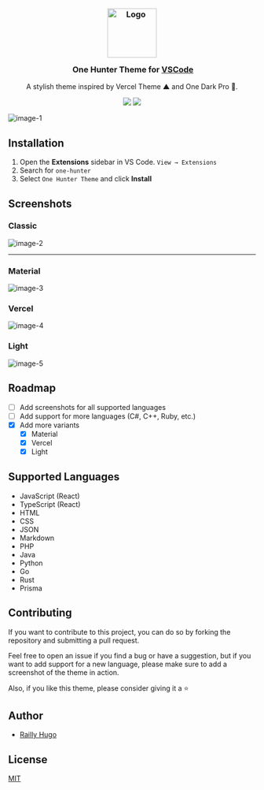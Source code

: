 <h3 align="center">
	<img src="https://raw.githubusercontent.com/Railly/one-hunter-vscode/main/logo.png" width="100" alt="Logo"/><br/>
	<img src="https://raw.githubusercontent.com/catppuccin/catppuccin/main/assets/misc/transparent.png" height="30" width="0px"/>
	One Hunter Theme for <a href="https://marketplace.visualstudio.com/items?itemName=RaillyHugo.one-hunter">VSCode</a>
</h3>

<p align="center">
A stylish theme inspired by Vercel Theme ▲ and One Dark Pro 🎨.
  <br>
</p>

<p align="center">
    <a href="https://github.com/catppuccin/vscode/stargazers"><img src="https://img.shields.io/github/stars/Railly/one-hunter-vscode?colorA=363a4f&colorB=f9c35a&style=for-the-badge"></a>
    <a href="https://github.com/catppuccin/vscode/issues"><img src="https://img.shields.io/visual-studio-marketplace/azure-devops/installs/total/RaillyHugo.one-hunter?colorA=363a4f&colorB=5BDfff&style=for-the-badge"></a>
</p>

![image-1](https://raw.githubusercontent.com/Railly/one-hunter-vscode/main/screenshots/one-hunter-preview.png)

## Installation

1. Open the **Extensions** sidebar in VS Code. `View → Extensions`
2. Search for `one-hunter`
3. Select `One Hunter Theme` and click **Install**

## Screenshots

### Classic

![image-2](https://raw.githubusercontent.com/Railly/one-hunter-vscode/main/screenshots/classic.png)

---

### Material

![image-3](https://raw.githubusercontent.com/Railly/one-hunter-vscode/main/screenshots/material.png)

### Vercel

![image-4](https://raw.githubusercontent.com/Railly/one-hunter-vscode/main/screenshots/vercel.png)

### Light

![image-5](https://raw.githubusercontent.com/Railly/one-hunter-vscode/main/screenshots/light.png)

## Roadmap

- [ ] Add screenshots for all supported languages
- [ ] Add support for more languages (C#, C++, Ruby, etc.)
- [x] Add more variants
  - [x] Material
  - [x] Vercel
  - [x] Light

## Supported Languages

- JavaScript (React)
- TypeScript (React)
- HTML
- CSS
- JSON
- Markdown
- PHP
- Java
- Python
- Go
- Rust
- Prisma

## Contributing

If you want to contribute to this project, you can do so by forking the repository and submitting a pull request.

Feel free to open an issue if you find a bug or have a suggestion, but if you want to add support for a new language, please make sure to add a screenshot of the theme in action.

Also, if you like this theme, please consider giving it a ⭐️

## Author

- [Railly Hugo](https://twitter.com/RaillyHugo)

## License

[MIT](https://github.com/Railly/one-hunter-vscode/blob/main/LICENSE)
